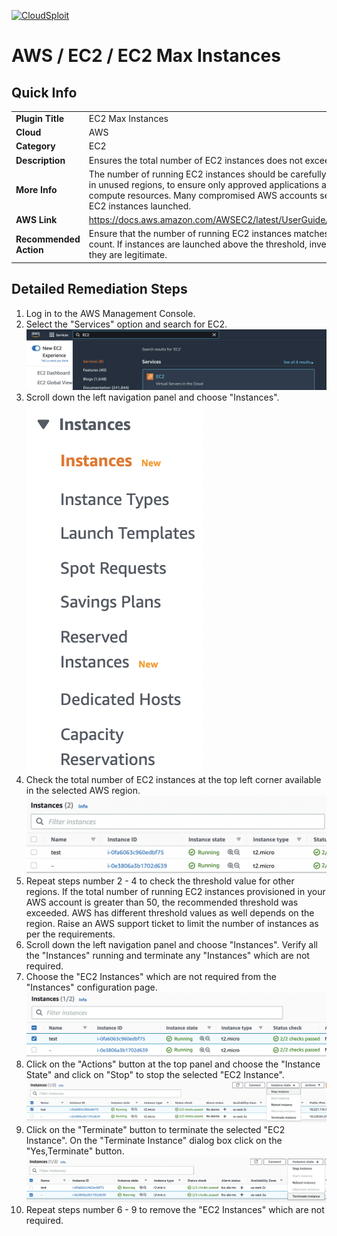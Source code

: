 [![CloudSploit](https://cloudsploit.com/img/logo-new-big-text-100.png "CloudSploit")](https://cloudsploit.com)

# AWS / EC2 / EC2 Max Instances

## Quick Info

| | |
|-|-|
| **Plugin Title** | EC2 Max Instances |
| **Cloud** | AWS |
| **Category** | EC2 |
| **Description** | Ensures the total number of EC2 instances does not exceed a set threshold. |
| **More Info** | The number of running EC2 instances should be carefully audited, especially in unused regions, to ensure only approved applications are consuming compute resources. Many compromised AWS accounts see large numbers of EC2 instances launched. |
| **AWS Link** | https://docs.aws.amazon.com/AWSEC2/latest/UserGuide/monitoring_ec2.html |
| **Recommended Action** | Ensure that the number of running EC2 instances matches the expected count. If instances are launched above the threshold, investigate to ensure they are legitimate. |

## Detailed Remediation Steps
1. Log in to the AWS Management Console.
2. Select the "Services" option and search for EC2. </br> <img src="/resources/aws/ec2/ec2-max-instances/step2.png"/>
3. Scroll down the left navigation panel and choose "Instances". </br>  <img src="/resources/aws/ec2/ec2-max-instances/step3.png"/>
4. Check the total number of EC2 instances at the top left corner available in the selected AWS region. </br> <img src="/resources/aws/ec2/ec2-max-instances/step4.png"/>
5. Repeat steps number 2 - 4 to check the threshold value for other regions. If the total number of running EC2 instances provisioned in your AWS account is greater than 50, the recommended threshold was exceeded. AWS has different threshold values as well depends on the region. Raise an AWS support ticket to limit the number of instances as per the requirements. </br>
6. Scroll down the left navigation panel and choose "Instances". Verify all the "Instances" running and terminate any "Instances" which are not required. 
7. Choose the "EC2 Instances" which are not required from the "Instances" configuration page. </br> <img src="/resources/aws/ec2/ec2-max-instances/step7.png"/>
8. Click on the "Actions" button at the top panel and choose the "Instance State" and click on "Stop" to stop the selected "EC2 Instance".</br> <img src="/resources/aws/ec2/ec2-max-instances/step8.png"/>
9. Click on the "Terminate" button to terminate the selected "EC2 Instance". On the "Terminate Instance" dialog box click on the "Yes,Terminate" button.</br> <img src="/resources/aws/ec2/ec2-max-instances/step9.png"/>
10. Repeat steps number 6 - 9 to remove the "EC2 Instances" which are not required. </br>
